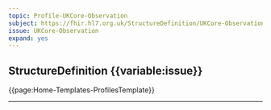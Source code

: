 ```yaml
---
topic: Profile-UKCore-Observation
subject: https://fhir.hl7.org.uk/StructureDefinition/UKCore-Observation
issue: UKCore-Observation
expand: yes
---
```




## StructureDefinition {{variable:issue}}

{{page:Home-Templates-ProfilesTemplate}}

<hr class="thickline">